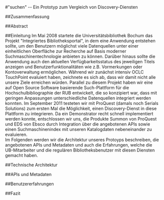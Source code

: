 #"suchen" -- Ein Prototyp zum Vergleich von Discovery-Diensten

##Zusammenfassung


##Abstract

##Einleitung
Im Mai 2008 startete die Universitätsbibliothek Bochum das Projekt "Integriertes Bibliotheksportal", in dem eine Anwendung
entstehen sollte, um den Benutzern möglichst viele Datenquellen unter einer einheitlichen Oberfläche zur Recherche
auf Basis moderner Suchmaschinentechnologie anbieten zu können. Darüber hinaus sollte die Anwendung auch den
aktuellen Verfügbarkeitsstatus des jeweiligen Titels anzeigen und Benutzerfunktionalitäten wie z.B. Vormerkungen oder
Kontoverwaltung ermöglichen. Während wir zunächst intensiv OCLC TouchPoint evaluiert haben, zeichnete es sich ab,
dass wir damit nicht alle unsere Ziele erreichen würden. Parallel zu diesem Projekt haben wir eine auf Open Source
Software basierende Such-Plattform für die Hochschulbibliographie der RUB entwickelt, die so konzipiert war, dass 
mit geringen Anpassungen unterschiedliche Datenquellen integriert werden konnten. Im September 2011 testeten wir mit
ProQuest (damals noch Serials Solutions) zum ersten Mal die Möglichkeit, einen Discovery-Dienst in diese Plattform zu
integrieren. Da ein Demonstrator recht schnell implementiert werden konnte, entschlossen wir uns, die Produkte Summon
von ProQuest und EDS von Ebsco durch Integration über die angebotenen APIs sowie einen Suchmaschinenindex mit unseren
Katalogdaten nebeneinander zu evaluieren.  
Im Folgenden werden wir die Architektur unseres Protoyps beschreiben, die angebotenen APIs und Metadaten und auch die
Erfahrungen, welche die UB-Mitarbeiter und die regulären Bibliotheksbenutzer mit diesen Diensten gemacht haben.

##Technische Architektur

##APIs und Metadaten

##Benutzererfahrungen

##Fazit